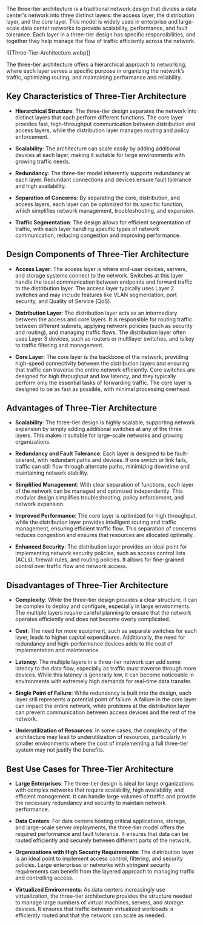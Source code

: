 The three-tier architecture is a traditional network design that divides a data center's network into three distinct layers: the access layer, the distribution layer, and the core layer. This model is widely used in enterprise and large-scale data center networks to provide scalability, performance, and fault tolerance. Each layer in a three-tier design has specific responsibilities, and together they help manage the flow of traffic efficiently across the network.

![[Three-Tier-Architecture.webp]]

The three-tier architecture offers a hierarchical approach to networking, where each layer serves a specific purpose in organizing the network’s traffic, optimizing routing, and maintaining performance and reliability.

## **Key Characteristics of Three-Tier Architecture**

- **Hierarchical Structure**: The three-tier design separates the network into distinct layers that each perform different functions. The core layer provides fast, high-throughput communication between distribution and access layers, while the distribution layer manages routing and policy enforcement.

- **Scalability**: The architecture can scale easily by adding additional devices at each layer, making it suitable for large environments with growing traffic needs.

- **Redundancy**: The three-tier model inherently supports redundancy at each layer. Redundant connections and devices ensure fault tolerance and high availability.

- **Separation of Concerns**: By separating the core, distribution, and access layers, each layer can be optimized for its specific function, which simplifies network management, troubleshooting, and expansion.

- **Traffic Segmentation**: The design allows for efficient segmentation of traffic, with each layer handling specific types of network communication, reducing congestion and improving performance.

## **Design Components of Three-Tier Architecture**

- **Access Layer**: The access layer is where end-user devices, servers, and storage systems connect to the network. Switches at this layer handle the local communication between endpoints and forward traffic to the distribution layer. The access layer typically uses Layer 2 switches and may include features like VLAN segmentation, port security, and Quality of Service (QoS).

- **Distribution Layer**: The distribution layer acts as an intermediary between the access and core layers. It is responsible for routing traffic between different subnets, applying network policies (such as security and routing), and managing traffic flows. The distribution layer often uses Layer 3 devices, such as routers or multilayer switches, and is key to traffic filtering and management.

- **Core Layer**: The core layer is the backbone of the network, providing high-speed connectivity between the distribution layers and ensuring that traffic can traverse the entire network efficiently. Core switches are designed for high throughput and low latency, and they typically perform only the essential tasks of forwarding traffic. The core layer is designed to be as fast as possible, with minimal processing overhead.

## **Advantages of Three-Tier Architecture**

- **Scalability**: The three-tier design is highly scalable, supporting network expansion by simply adding additional switches at any of the three layers. This makes it suitable for large-scale networks and growing organizations.

- **Redundancy and Fault Tolerance**: Each layer is designed to be fault-tolerant, with redundant paths and devices. If one switch or link fails, traffic can still flow through alternate paths, minimizing downtime and maintaining network stability.

- **Simplified Management**: With clear separation of functions, each layer of the network can be managed and optimized independently. This modular design simplifies troubleshooting, policy enforcement, and network expansion.

- **Improved Performance**: The core layer is optimized for high throughput, while the distribution layer provides intelligent routing and traffic management, ensuring efficient traffic flow. This separation of concerns reduces congestion and ensures that resources are allocated optimally.

- **Enhanced Security**: The distribution layer provides an ideal point for implementing network security policies, such as access control lists (ACLs), firewall rules, and routing policies. It allows for fine-grained control over traffic flow and network access.

## **Disadvantages of Three-Tier Architecture**

- **Complexity**: While the three-tier design provides a clear structure, it can be complex to deploy and configure, especially in large environments. The multiple layers require careful planning to ensure that the network operates efficiently and does not become overly complicated.

- **Cost**: The need for more equipment, such as separate switches for each layer, leads to higher capital expenditures. Additionally, the need for redundancy and high-performance devices adds to the cost of implementation and maintenance.

- **Latency**: The multiple layers in a three-tier network can add some latency to the data flow, especially as traffic must traverse through more devices. While this latency is generally low, it can become noticeable in environments with extremely high demands for real-time data transfer.

- **Single Point of Failure**: While redundancy is built into the design, each layer still represents a potential point of failure. A failure in the core layer can impact the entire network, while problems at the distribution layer can prevent communication between access devices and the rest of the network.

- **Underutilization of Resources**: In some cases, the complexity of the architecture may lead to underutilization of resources, particularly in smaller environments where the cost of implementing a full three-tier system may not justify the benefits.

## **Best Use Cases for Three-Tier Architecture**

- **Large Enterprises**: The three-tier design is ideal for large organizations with complex networks that require scalability, high availability, and efficient management. It can handle large volumes of traffic and provide the necessary redundancy and security to maintain network performance.

- **Data Centers**: For data centers hosting critical applications, storage, and large-scale server deployments, the three-tier model offers the required performance and fault tolerance. It ensures that data can be routed efficiently and securely between different parts of the network.

- **Organizations with High Security Requirements**: The distribution layer is an ideal point to implement access control, filtering, and security policies. Large enterprises or networks with stringent security requirements can benefit from the layered approach to managing traffic and controlling access.

- **Virtualized Environments**: As data centers increasingly use virtualization, the three-tier architecture provides the structure needed to manage large numbers of virtual machines, servers, and storage devices. It ensures that traffic between virtualized workloads is efficiently routed and that the network can scale as needed.
